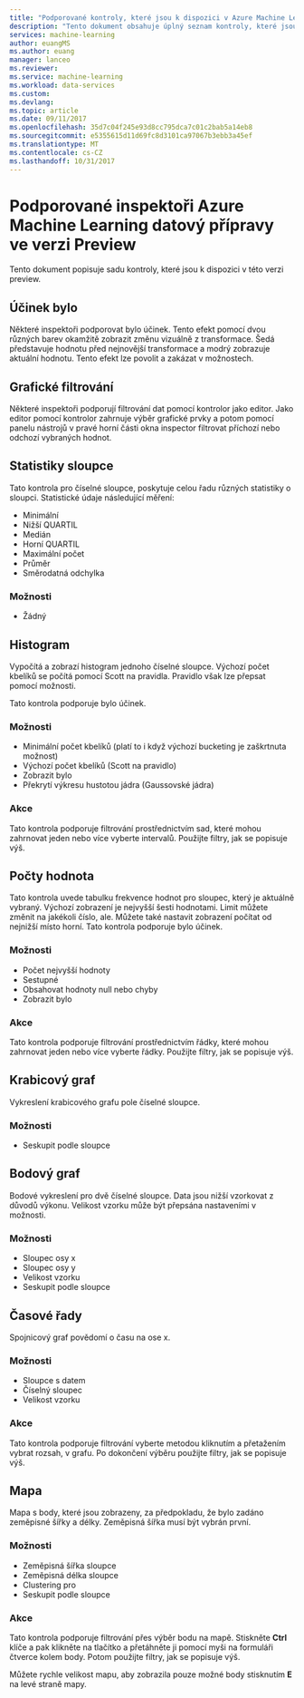 ```yaml
---
title: "Podporované kontroly, které jsou k dispozici v Azure Machine Learning Data přípravy | Microsoft Docs"
description: "Tento dokument obsahuje úplný seznam kontroly, které jsou k dispozici pro přípravu Azure Machine Learning dat."
services: machine-learning
author: euangMS
ms.author: euang
manager: lanceo
ms.reviewer: 
ms.service: machine-learning
ms.workload: data-services
ms.custom: 
ms.devlang: 
ms.topic: article
ms.date: 09/11/2017
ms.openlocfilehash: 35d7c04f245e93d8cc795dca7c01c2bab5a14eb8
ms.sourcegitcommit: e5355615d11d69fc8d3101ca97067b3ebb3a45ef
ms.translationtype: MT
ms.contentlocale: cs-CZ
ms.lasthandoff: 10/31/2017
---
```

# <a name="supported-inspectors-for-the-azure-machine-learning-data-preparation-preview"></a>Podporované inspektoři Azure Machine Learning datový přípravy ve verzi Preview
Tento dokument popisuje sadu kontroly, které jsou k dispozici v této verzi preview.

## <a name="the-halo-effect"></a>Účinek bylo 
Některé inspektoři podporovat bylo účinek. Tento efekt pomocí dvou různých barev okamžitě zobrazit změnu vizuálně z transformace. Šedá představuje hodnotu před nejnovější transformace a modrý zobrazuje aktuální hodnotu. Tento efekt lze povolit a zakázat v možnostech.

## <a name="graphical-filtering"></a>Grafické filtrování 
Některé inspektoři podporují filtrování dat pomocí kontrolor jako editor. Jako editor pomocí kontrolor zahrnuje výběr grafické prvky a potom pomocí panelu nástrojů v pravé horní části okna inspector filtrovat příchozí nebo odchozí vybraných hodnot. 

## <a name="column-statistics"></a>Statistiky sloupce
Tato kontrola pro číselné sloupce, poskytuje celou řadu různých statistiky o sloupci. Statistické údaje následující měření: 
- Minimální
- Nižší QUARTIL
- Medián
- Horní QUARTIL
- Maximální počet
- Průměr
- Směrodatná odchylka


### <a name="options"></a>Možnosti 
- Žádný

## <a name="histogram"></a>Histogram 
Vypočítá a zobrazí histogram jednoho číselné sloupce. Výchozí počet kbelíků se počítá pomocí Scott na pravidla. Pravidlo však lze přepsat pomocí možnosti.

Tato kontrola podporuje bylo účinek.


### <a name="options"></a>Možnosti
- Minimální počet kbelíků (platí to i když výchozí bucketing je zaškrtnuta možnost)
- Výchozí počet kbelíků (Scott na pravidlo) 
- Zobrazit bylo
- Překrytí výkresu hustotou jádra (Gaussovské jádra) 


### <a name="actions"></a>Akce
Tato kontrola podporuje filtrování prostřednictvím sad, které mohou zahrnovat jeden nebo více vyberte intervalů. Použijte filtry, jak se popisuje výš.

## <a name="value-counts"></a>Počty hodnota
Tato kontrola uvede tabulku frekvence hodnot pro sloupec, který je aktuálně vybraný. Výchozí zobrazení je nejvyšší šesti hodnotami. Limit můžete změnit na jakékoli číslo, ale. Můžete také nastavit zobrazení počítat od nejnižší místo horní. Tato kontrola podporuje bylo účinek.

### <a name="options"></a>Možnosti 
- Počet nejvyšší hodnoty
- Sestupné
- Obsahovat hodnoty null nebo chyby
- Zobrazit bylo


### <a name="actions"></a>Akce 
Tato kontrola podporuje filtrování prostřednictvím řádky, které mohou zahrnovat jeden nebo více vyberte řádky. Použijte filtry, jak se popisuje výš.

## <a name="box-plot"></a>Krabicový graf 
Vykreslení krabicového grafu pole číselné sloupce.

### <a name="options"></a>Možnosti 
- Seskupit podle sloupce

## <a name="scatter-plot"></a>Bodový graf
Bodové vykreslení pro dvě číselné sloupce. Data jsou nižší vzorkovat z důvodů výkonu. Velikost vzorku může být přepsána nastaveními v možnosti.

### <a name="options"></a>Možnosti  
- Sloupec osy x
- Sloupec osy y
- Velikost vzorku
- Seskupit podle sloupce


## <a name="time-series"></a>Časové řady
Spojnicový graf povědomí o času na ose x.

### <a name="options"></a>Možnosti
- Sloupce s datem
- Číselný sloupec
- Velikost vzorku


### <a name="actions"></a>Akce
Tato kontrola podporuje filtrování vyberte metodou kliknutím a přetažením vybrat rozsah, v grafu. Po dokončení výběru použijte filtry, jak se popisuje výš.


## <a name="map"></a>Mapa 
Mapa s body, které jsou zobrazeny, za předpokladu, že bylo zadáno zeměpisné šířky a délky. Zeměpisná šířka musí být vybrán první.

### <a name="options"></a>Možnosti
- Zeměpisná šířka sloupce
- Zeměpisná délka sloupce
- Clustering pro
- Seskupit podle sloupce


### <a name="actions"></a>Akce
Tato kontrola podporuje filtrování přes výběr bodu na mapě. Stiskněte **Ctrl** klíče a pak klikněte na tlačítko a přetáhněte ji pomocí myši na formuláři čtverce kolem body. Potom použijte filtry, jak se popisuje výš.

Můžete rychle velikost mapu, aby zobrazila pouze možné body stisknutím **E** na levé straně mapy.
